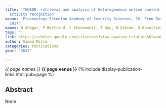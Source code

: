 ```yaml
---
title: 'TENSOR: retrieval and analysis of heterogeneous online content for terrorist
  activity recognition'
venue: 'Proceedings Estonian Academy of Security Sciences, 16: From Research to …,
  2017'
names: B Akhgar, P Bertrand, C Chananouli, T Day, H Gibson, D Kavallieros, ...
tags: ''
link: https://scholar.google.com/citations?view_op=view_citation&hl=en&user=hg8-G68AAAAJ&pagesize=100&sortby=pubdate&citation_for_view=hg8-G68AAAAJ:MXK_kJrjxJIC
author: Simon Mille
categories: Publications
year: '2017'

---
```


*{{ page.names }}*
**{{ page.venue }}**
{% include display-publication-links.html pub=page %}
## Abstract

None